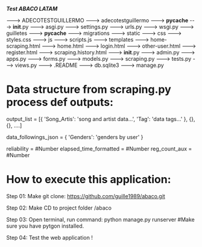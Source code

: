 ***Test ABACO LATAM***

---> ADECOTESTGUILLERMO
    ---> adecotestguillermo
        ---> __pycache__
        ---> __init__.py
        ---> asgi.py
        ---> settings.py
        ---> urls.py
        ---> wsgi.py
    ---> guilletes
        ---> __pycache__
        ---> migrations
        ---> static
            ---> css
                ---> styles.css
            ---> js
                ---> scripts.js
    ---> templates
        ---> home-scraping.html
        ---> home.html
        ---> login.html
        ---> other-user.html
        ---> register.html
        ---> scraping.history.html
    ---> __init__.py
    ---> admin.py
    ---> apps.py
    ---> forms.py
    ---> models.py
    ---> scraping.py
    ---> tests.py
    ---> views.py
---> .README
---> db.sqlite3
---> manage.py

# Data structure from scraping.py process def outputs:

output_list = [{
   'Song_Artis': 'song and artist data...',
   'Tag': 'data tags...'
}, {}, {}, ....]

data_followings_json = {
    'Genders': 'genders by user'
}

reliability = #Number
elapsed_time_formatted = #Number
reg_count_aux = #Number

# How to execute this application:

Step 01:
 Make git clone: https://github.com/guille1989/abaco.git

Step 02:
 Make CD to project folder /abaco

Step 03:
 Open terminal, run command: python manage.py runserver    #Make sure you have pytgon installed.

Step 04:
 Test the web application !


